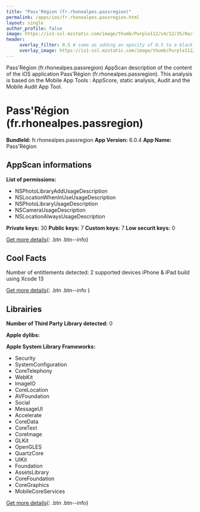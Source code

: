 ```yaml
---
title: "Pass'Région (fr.rhonealpes.passregion)"
permalink: /apps/ios/fr.rhonealpes.passregion.html
layout: single
author_profile: false
image: https://is1-ssl.mzstatic.com/image/thumb/Purple112/v4/12/35/0a/12350a65-1502-84c4-4e8f-75dbf38d444b/AppIcon-0-0-1x_U007emarketing-0-0-0-10-0-0-sRGB-0-0-0-GLES2_U002c0-512MB-85-220-0-0.png/512x512bb.jpg
header: 
     overlay_filter: 0.5 # same as adding an opacity of 0.5 to a black background
     overlay_image: https://is1-ssl.mzstatic.com/image/thumb/Purple112/v4/12/35/0a/12350a65-1502-84c4-4e8f-75dbf38d444b/AppIcon-0-0-1x_U007emarketing-0-0-0-10-0-0-sRGB-0-0-0-GLES2_U002c0-512MB-85-220-0-0.png/512x512bb.jpg
---
```

Pass'Région (fr.rhonealpes.passregion) AppScan description of the content of the iOS application Pass'Région (fr.rhonealpes.passregion). This analysis is based on the Mobile App Tools : AppScore, static analysis, Audit and the Mobile Audit App Tool.

# Pass'Région (fr.rhonealpes.passregion)

**BundleId:** fr.rhonealpes.passregion
**App Version:** 6.0.4
**App Name:** Pass'Région


## AppScan informations 

**List of permissions:** 
- NSPhotoLibraryAddUsageDescription
- NSLocationWhenInUseUsageDescription
- NSPhotoLibraryUsageDescription
- NSCameraUsageDescription
- NSLocationAlwaysUsageDescription
  
  
**Private keys:** 30
**Public keys:** 7
**Custom keys:** 7
**Low securit keys:** 0
  
[Get more details](/pricing.html){: .btn .btn--info}

## Cool Facts

Number of entitlements detected: 2
supported devices iPhone & iPad
build using Xcode 13
  
[Get more details](/pricing.html){: .btn .btn--info }

## Librairies 
**Number of Third Party Library detected:** 0


**Apple dylibs:**


**Apple System Library Frameworks:**
- Security
- SystemConfiguration
- CoreTelephony
- WebKit
- ImageIO
- CoreLocation
- AVFoundation
- Social
- MessageUI
- Accelerate
- CoreData
- CoreText
- CoreImage
- GLKit
- OpenGLES
- QuartzCore
- UIKit
- Foundation
- AssetsLibrary
- CoreFoundation
- CoreGraphics
- MobileCoreServices


  
[Get more details](/pricing.html){: .btn .btn--info}


